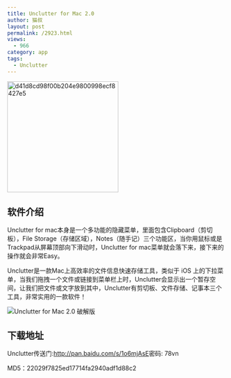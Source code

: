 ```yaml
---
title: Unclutter for Mac 2.0 
author: 猫叔
layout: post
permalink: /2923.html
views:
  - 966
category: app
tags:
  - Unclutter
---
```

[<img class=" size-full wp-image-2924 aligncenter" src="http://cache.maoshu.cc//wp-content/uploads/2015/04/d41d8cd98f00b204e9800998ecf8427e5.png" alt="d41d8cd98f00b204e9800998ecf8427e5" width="256" height="256" />][1]

## 软件介绍

Unclutter for mac本身是一个多功能的隐藏菜单，里面包含Clipboard（剪切板），File Storage（存储区域），Notes（随手记）三个功能区，当你用鼠标或是Trackpad从屏幕顶部向下滑动时，Unclutter for mac菜单就会落下来，接下来的操作就会非常Easy。

Unclutter是一款Mac上高效率的文件信息快速存储工具，类似于 iOS 上的下拉菜单，当我们拖拽一个文件或链接到菜单栏上时，Unclutter会显示出一个暂存空间，让我们把文件或文字放到其中，Unclutter有剪切板、文件存储、记事本三个工具，非常实用的一款软件！

<img class=" aligncenter" src="http://cache.maoshu.cc//wp-content/uploads/sinapicv2-backup/2923-ww2-large-005V4vEUjw1erfz7rql5uj30m80dwabu.jpg" alt="Unclutter for Mac 2.0 破解版" />

## 下载地址

Unclutter传送门:<http://pan.baidu.com/s/1o6mjAsE>密码: 78vn

MD5：22029f7825ed17714fa2940adf1d88c2


 [1]: http://cache.maoshu.cc//wp-content/uploads/2015/04/d41d8cd98f00b204e9800998ecf8427e5.png


